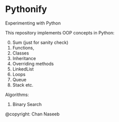 # Pythonify
Experimenting with Python


This repository implements OOP concepts in Python:

0. Sum (just for sanity check)
1. Functions, 
2. Classes
3. Inheritance
4. Overriding methods
5. LinkedList
6. Loops 
7. Queue
8. Stack etc. 

Algorithms:
1. Binary Search




@copyright: Chan Naseeb
